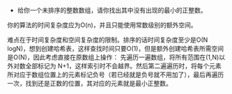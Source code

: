 * 给你一个未排序的整数数组，请你找出其中没有出现的最小的正整数。

你的算法的时间复杂度应为O(n)，并且只能使用常数级别的额外空间。

难点在于时间复杂度和空间复杂度的限制。排序的话时间复杂度至少是O(N logN)，想到创建哈希表，这样查找时间只要O(1)，但是额外创建哈希表所需空间是O(N)，因此考虑直接在原数组上操作：
先遍历一遍数组，将所有范围在(1,N)以外对数全部标记为 N+1，这样索引时不会越界。然后第二遍遍历时，将每个元素所对应于数组位置上的元素标记负号（若已经就是负号就不用加了），最后再遍历一次，找到还是正数的位置，其对应的元素就是最小正整数。